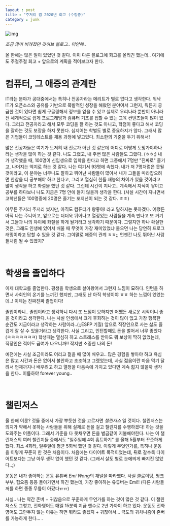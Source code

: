 ```yaml
---
layout : post
title : "주저리 겸 2020년 회고 (수정중)"
category : junk
---
```



![img](https://images.unsplash.com/photo-1607590217012-9700f319f628?ixid=MXwxMjA3fDB8MHxwaG90by1wYWdlfHx8fGVufDB8fHw%3D&ixlib=rb-1.2.1&auto=format&fit=crop&w=989&q=80)

*조금 많이 버려졌던 깃허브 블로그.. 미안해..*

올 한해는 많은 일이 있었던 것 같다. 이미 다른 블로그에 회고를 올리긴 했는데.. 여기에도 주절주절 회고 + 앞으로의 계획을 적어보고자 한다.

# 컴퓨터, 그 애증의 관계란

IT라는 분야가 공대중에서는 특히나 전공자라는 메리트가 별로 없다고 생각한다. 워낙 IT가 오픈소스와 공유를 기반으로 폭발적인 성장을 해왔던 분야여서 그런지, 뭐든지 궁금한 것이 있다면 쉽게 구글링해서 정보를 얻을 수 있고 실제로 우리나라 뿐만이 아니라 전 세계적으로 쉽게 프로그래밍과 컴퓨터 기초를 접할 수 있는 교육 컨텐츠들이 많이 있다. 그리고 전공자라고 해서 모두 코딩을 잘 하는 것도 아니고, 학점이 좋다고 해서 코딩을 잘하는 것도 보장을 하지 못한다. 심지어는 학벌도 별로 중요하지가 않다. 그래서 많은 기업들이 코딩테스트를 채용 과정에 넣고있다. 최소한의 기준을 두기 위해서!

많은 전공자들은 여기가 도저히 내 진로가 아닌 것 같은데 어디로 어떻게 도망가야하나 라는 생각을 많이 하는 것 같다. 나도 그랬고, 내 주변 많은 사람들도 그랬다. (ㅎㅎ;) 내가 생각했을 때, 100명이 신입생으로 입학을 한다고 하면 그중에서 7명만 "진짜로" 즐기고, 나머지는 억지로 하는 것 같다. 나는 여기서 93명에 속했다. 내가 저 7명처럼은 못될것이라고, 이 분야는 너무나도 잘하고 뛰어난 사람들이 많아서 내가 그들을 따라잡으려면 한참을 더 공부해야 하고 한다고, 그리고 열심히 한들 재능의 차이가 있을 것이라고 많이 생각을 하고 좌절을 했던 것 같다. 그런데 시간이 지나고.. 계속해서 지식이 쌓이고 공부를 하다보니 나도 지금은 7명 안에 들지 않을까 생각을 한다. (사실 시간이 지나면서 고학년들은 100명중에 20명은 즐기는 포지션이 되는 것 같다. ㅎㅎ)

아무튼 주저리 주저리 썼지만, 아직도 컴퓨터가 왕좋아! 라고 말하지는 못하겠다. 어쨌든 아직 나는 주니어고, 앞으로는 더더욱 뛰어나고 열정있는 사람들을 계속 만나고 또 거기서 그들과 나의 챠이에 좌절을 하게 될거라고 생각하기 때문이다. 그렇지만 하나 확실한 것은, 그래도 인생에 있어서 배울 때 무엇이 가장 재미있었냐 물으면 나는 당연히 프로그래밍이라고 답할 수 있을 것 같다. 그야말로 애증의 관계 ㅎㅎ;; 언젠간 나도 뛰어난 사람들처럼 될 수 있겠지?

<br/>

# 학생을 졸업하다

이제 대학교를 졸업한다. 평생을 학생으로 살아왔어서 그런지 느낌이 묘하다. 인턴을 하면서 사회인의 온기를 느끼긴 했지만, 그래도 난 아직 학생이야 ㅎㅎ 하는 느낌이 있었는데..! 이제는 진짜진짜 졸업이다!

졸업이라니.. 졸업이라고 생각하니 다시 또 느낌이 묘하지만 어쨌든 새로운 시작이니 좋을 것이라고 생각한다. 나는 사실 인생에서 크게 후회하는 것이 많이 없고 가장 행복한 순간도 지금이라고 생각하는 사람이라..(;;ESFP 기질) 앞으로 직장인으로 사는 삶도 즐겁게 잘 살 수 있을거라고 생각한다. 사실 그리고, 인턴할때도 돈을 벌어서 너무 좋았다(ㅋㅋㅋㅋㅋㅋㅋ) 학생때는 열심히 하고 스트래스를 받아도 뭐 보상이 딱히 없었는데, 직장인은 적어도 급여가 나오니까!! 작지만 소중한 나의 돈!

예전에는 사실 조금이라도 어리고 젊을 때 많이 배우고.. 많은 경험을 쌓아야 하고 욕심은 많고 시간과 돈은 없어서 불안하고 초조하고 그랬었는데, 사실 젊음이란 마음 먹기 달려서 언제까지나 배우려고 하고 열정을 마음속에 가지고 있다면 계속 젋지 않을까 생각을 한다.. 이름하야 forever young.. 

<br/>

# 챌린저스

올 한해 이룬? 것들 중에서 가장 뿌듯한 것을 고르자면 *챌린저스* 일 것이다. 챌린저스는 의지가 약해서 못하는 사람들을 위해 실제로 돈을 걸고 챌린지를 수행하겠다! 하는 것을 도와주는 어플이다. 그래서 기준을 다 못채우면 돈을 벌금같이 지불해야한다. 나는 이 챌린저스의 여러 챌린지들 중에서도 "일주일에 4회 홈트하기" 를 올해 5월부터 꾸준하게 했다. 최소 4회라, 일주일에 평균 5회씩 했던 것 같다. 이렇게 무엇인가를, 특히나 운동을 이렇게 꾸준히 한 것은 처음이다. 처음에는 다이어트 목적이었는데, 뒤로 갈수록 다이어트보다는 그냥 아무 생각 없이 했던 것 같다. (그래서 살도 별로 눈에띄게 빠지진 않았다..;)

운동은 내가 좋아하는 운동 유튜버 *Emi Wong*의 채널을 따라했다. 사실 클로이팅, 땅크부부, 힙으뜸 등등 돌아가면서 하긴 했는데, 가장 좋아하는 유튜버는 Emi!! (다른 사람들꺼를 하면 종종 무릎이 아팠다ㅠㅠ) 

사실.. 나는 약간 존버 + 귀찮음으로 꾸준하게 무언가를 하는 것이 많은 것 같다. 이 챌린저스도 그렇고, 전화영어도 매일 15분씩 지금 햇수로 2년 가까이 하고 있다. 운동도 전화영어도 그만두지 않는 이유는 하면 뭐라도 좋겠지 + 귀찮아서... 극도의 귀차니즘이 존버를 가능하게 한다... .
